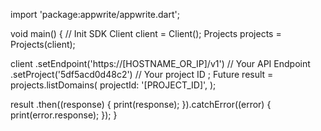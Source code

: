import 'package:appwrite/appwrite.dart';

void main() { // Init SDK
  Client client = Client();
  Projects projects = Projects(client);

  client
    .setEndpoint('https://[HOSTNAME_OR_IP]/v1') // Your API Endpoint
    .setProject('5df5acd0d48c2') // Your project ID
  ;
  Future result = projects.listDomains(
    projectId: '[PROJECT_ID]',
  );

  result
    .then((response) {
      print(response);
    }).catchError((error) {
      print(error.response);
  });
}

